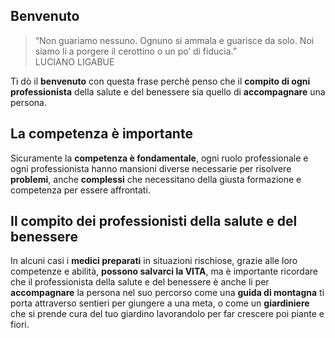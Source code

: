 ## Benvenuto

> “Non guariamo nessuno. Ognuno si ammala e guarisce da solo. Noi siamo lí a porgere il cerottino o un po’ di fiducia.”  
LUCIANO LIGABUE

Ti  dò il **benvenuto** con questa frase perchè penso che il **compito di ogni professionista** della salute e del benessere sia quello di **accompagnare** una persona.

## La competenza è importante
Sicuramente la **competenza è fondamentale**, ogni ruolo professionale e ogni professionista hanno mansioni diverse necessarie per risolvere **problemi**, anche **complessi** che necessitano della giusta formazione e competenza per essere affrontati. 

## Il compito dei professionisti della salute e del benessere
In alcuni casi i **medici preparati** in situazioni rischiose, grazie alle loro competenze e  abilità, **possono salvarci la VITA**, ma è importante ricordare che il professionista della salute e del benessere è anche li per **accompagnare** la persona nel suo percorso come una **guida di montagna** ti porta attraverso sentieri per giungere a una meta, o come un **giardiniere** che si prende cura del tuo giardino lavorandolo per far crescere poi piante e fiori.




<!--stackedit_data:
eyJoaXN0b3J5IjpbMTE2MDE1MTAyNSwtMTAwODcxMjc5NV19
-->
